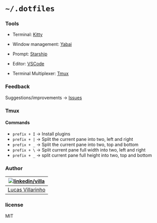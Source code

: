 # `~/.dotfiles`

### Tools

- Terminal: [Kitty](https://github.com/lucasvillarinho/dotfiles/tree/main/kitty)
- Window management: [Yabai](https://github.com/lucasvillarinho/dotfiles/tree/main/yabai)
- Prompt: [Starship](https://github.com/lucasvillarinho/dotfiles/tree/main/starship)
- Editor: [VSCode](https://github.com/lucasvillarinho/dotfiles/tree/vscode)

- Terminal Multiplexer: [Tmux](https://github.com/lucasvillarinho/dotfiles/tree/tmux)

### Feedback

Suggestions/improvements -> [Issues](https://github.com/lucasvillarinho/dotfiles/issues)

### Tmux

#### Commands

- `prefix + I` ->  Install plugins
- `prefix + |` -> Split the current pane into two, left and right
- `prefix + _` -> Split the current pane into two, top and bottom
- `prefix + \` -> Split current pane full width into two, left and right
- `prefix + _` -> split current pane full height into two, top and bottom

### Author

| [![linkedin/villa](https://2.gravatar.com/avatar/b7bc60966732c7f7a4dfb0bff467e0ce20ff1aae5c66db6620894bc9b5ae0e75?size=70)](https://www.linkedin.com/in/lucas-villarinho/) |
|---|
|[Lucas Villarinho](https://www.linkedin.com/in/lucas-villarinho/)|

### license

MIT
